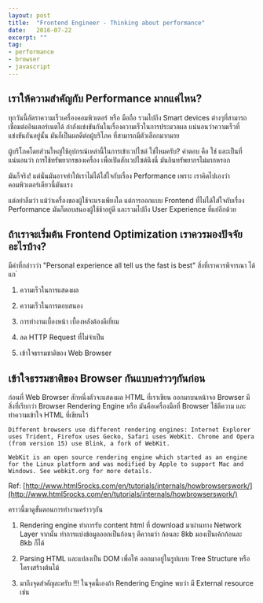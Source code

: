 ```yaml
---
layout: post
title:  "Frontend Engineer - Thinking about performance"
date:   2016-07-22
excerpt: ""
tag:
- performance
- browser
- javascript
---
```


## เราให้ความสำคัญกับ Performance มากแค่ไหน?
ทุกวันนี้อัตราความเร็วเครื่องคอมพิวเตอร์ หรือ มือถือ รวมไปถึง Smart devices ต่างๆที่สามารถเชื่อมต่ออินเตอร์เนตได้
กำลังแข่งขันกันในเรื่องความเร็วในการประมวลผล แน่นอนว่าความเร็วที่แข่งขันกันอยู่นั้น มันก็เป็นผลดีต่อผู้บริโภค
ที่สามารถมีตัวเลือกมากมาย

ผู้บริโภคโดยส่วนใหญ่ใช้อุปกรณ์เหล่านี้ในการเข้าเวปไซต์ ใช่ไหมครับ? คำตอบ คือ ใช่ และเป็นที่แน่นอนว่า
การใช้ทรัพยากรของเครื่อง เพื่อเปิดสักเวปไซต์นึงนี่ มันกินทรัพยากรไม่มากหรอก

มันก็จริง! แต่นั่นมันอาจทำให้เราไม่ได้ใส่ใจกับเรื่อง Performance เพราะ เราคิดไปเองว่าคอมพิวเตอร์เดียวนี้มันแรง

แต่อย่าลืมว่า แม้ว่าเครื่องของผู้ใช้จะแรงเพียงใด แต่การออกแบบ Frontend ที่ไม่ได้ใส่ใจกับเรื่อง Performance
มันก็ตอบสนองผู้ใช้ช้าอยู่ดี และรวมไปถึง User Experience ที่แย่อีกด้วย

## ถ้าเราจะเริ่มต้น Frontend Optimization เราควรมองปัจจัยอะไรบ้าง?
มีคำที่กล่าวว่า "Personal experience all tell us the fast is best" สิ่งที่เราควรพิจารณา ได้แก
่
1. ความเร็วในการแสดงผล

2. ความเร็วในการตอบสนอง

3. การทำงานเบื้องหน้า เบื้องหลังต้องดีเยี่ยม

4. ลด HTTP Request ที่ไม่จำเป็น

5. เข้าใจธรรมชาติของ Web Browser

## เข้าใจธรรมชาติของ Browser กันแบบคร่าวๆกันก่อน
ก่อนที่ Web Browser สักหนึ่งตัวจะแสดงผล HTML ที่เราเขียน ออกมาบนหน้าจอ Browser มีสิ่งที่เรียกว่า
Browser Rendering Engine หรือ มันคือเครื่องมือที่ Browser ใช้ตีความ และทำความเข้าใจ HTML ที่เขียนไว้

```
Different browsers use different rendering engines: Internet Explorer uses Trident, Firefox uses Gecko, Safari uses WebKit. Chrome and Opera (from version 15) use Blink, a fork of WebKit.

WebKit is an open source rendering engine which started as an engine for the Linux platform and was modified by Apple to support Mac and Windows. See webkit.org for more details.
```
Ref: [http://www.html5rocks.com/en/tutorials/internals/howbrowserswork/](http://www.html5rocks.com/en/tutorials/internals/howbrowserswork/)

คราวนี้มาดูขั้นตอนการทำงานคร่าวๆกัน

1. Rendering engine ทำการรับ content html ที่ download มาผ่านทาง Network Layer จากนั้น ทำการแบ่งข้อมูลออกเป็นก้อนๆ
ตีความว่า ก้อนละ 8kb มองเป็นเค้กก้อนละ 8kb ก็ได้

2. Parsing HTML และแปลงเป็น DOM เพื่อให้ ออกมาอยู่ในรูปแบบ Tree Structure หรือ โครงสร้างต้นไม้

3. มาถึงจุดสำคัญละครับ !!! ในจุดนี้เองถ้า Rendering Engine พบว่า มี External resource เช่น <script src=""> หรือ <link rel=""> หรือสคริปจำพวกการโหลดไฟล์ ตัว Rendering Engine จะหยุด หยุดจริงๆครับ และทำการ Execute ตีความจนเสร็จ

4. เมื่อเสร็จสิ้นกระบวนการเกี่ยวกับ Javascript, Stylesheet ตัว Rendering engine จะทำการสร้าง Render Tree

5. จากนั้นก็ Parsing html to DOM ไปเรื่อยๆจนเสร็จ

6. ยังไม่จบ!! Rendering Engine จะเข้าสู่กระบวนการต่อ ที่เรียกว่า Layout process เพื่อบอก Browser ว่า element ต่อไปนี้ ควรอยู่จัดใดของหน้าเว็ป

7. และกระบวนการสุดท้าย ก็คือ นำ Render Tree มาผนวกกับ Layout process เพื่อรวม Style และแสดงผลบนหน้าจออย่างสวยงาม

Ref: [http://www.html5rocks.com/en/tutorials/internals/howbrowserswork/](http://www.html5rocks.com/en/tutorials/internals/howbrowserswork/)
[https://armno.github.io/2016/01/28/how-web-browsers-work](https://armno.github.io/2016/01/28/how-web-browsers-work)

## และแล้วเราก็เจอปัญหาจนได้
จากการทำงานคร่าวๆของ Browser เราจับใจความได้ว่า มันทำงาน แบบ Synchronously execute นี่หว่า แม่งศัพท์เทคนิคอีกละ !! ก็คือ มันหยุดรอครับ เมื่อเจอ script เกี่ยวกับ JavaScript, CSS แล้วจะเกิดอะไรขึ้นที่หน้าจอของผู้ใช้ นั่นก็คือ หน้าขาวๆ นิ่งๆ ที่รอโหลด

สิ่งนี้เรียกว่า `Browser render-blocking-resources` แต่ก็อย่างที่บอกครับ โลกของการทำให้ Performance ในส่วนของ Frontend ดีขึ้น ไม่ใช่แค่ แก้เรื่อง Browser render-blocking-resources ครับ

## Solutions
1. Browser render blocking resources
 [CSS](https://developers.google.com/web/fundamentals/performance/critical-rendering-path/render-blocking-css?hl=en) [JS](https://developers.google.com/speed/docs/insights/BlockingJS)

2. Make Fewer Requests

3. Maximising parallelisation

4. ใช้ CDN (Content Delivery Network) แทนการอ้างสคริปภายใต้ domain web server ของเรา

5. HTTP requests and DNS lookups

6. DNS prefetching

7. Make JavaScript Asynchronous

7. Make Inline CSS/Javascript เท่าที่จำเป็น เฉพาะส่วนที่ critical กับผู้ใช้จริงๆ

8. Minify HTML/CSS/JS

9. RESTFul APIs need to be only return minimal value via header instead body
